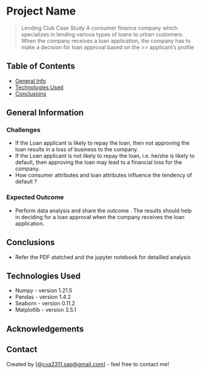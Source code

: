 # Project Name
> Lending Club Case Study 
  A consumer finance company which specializes in lending various types of loans to urban customers. When the 
  company receives a loan application, the company has to make a decision for loan approval based on the >> applicant’s profile


## Table of Contents
* [General Info](#general-information)
* [Technologies Used](#technologies-used)
* [Conclusions](#conclusions)

<!-- You can include any other section that is pertinent to your problem -->

## General Information
 ### Challenges
- If the Loan applicant is likely to repay the loan, then not approving the loan results in a loss of business to the company.
- If the Loan applicant is not likely to repay the loan, i.e. he/she is likely to default, then approving the loan may lead to a financial loss for the company.
- How consumer attributes and loan attributes influence the tendency of default ?
 ### Expected Outcome
 - Perform data analysis and share the outcome . The results should help in deciding for a loan approval when the company receives the loan application.

<!-- You don't have to answer all the questions - just the ones relevant to your project. -->

## Conclusions
- Refer the PDF atatched and the jupyter notebook for detailled analysis

<!-- You don't have to answer all the questions - just the ones relevant to your project. -->


## Technologies Used
- Numpy  - version 1.21.5
- Pandas - version 1.4.2
- Seaborn - version 0.11.2
- Matplotlib - version 3.5.1

<!-- As the libraries versions keep on changing, it is recommended to mention the version of library used in this project -->

## Acknowledgements



## Contact
Created by [@cva2311.sap@gmail.com] - feel free to contact me!


<!-- Optional -->
<!-- ## License -->
<!-- This project is open source and available under the [... License](). -->

<!-- You don't have to include all sections - just the one's relevant to your project -->
